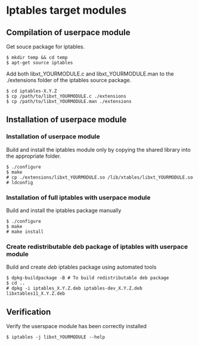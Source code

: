 # Iptables target modules

## Compilation of userpace module

Get souce package for iptables.

```
$ mkdir temp && cd temp
$ apt-get source iptables
```

Add both libxt_YOURMODULE.c and libxt_YOURMODULE.man to the ./extensions folder of the iptables source package.

```
$ cd iptables-X.Y.Z
$ cp /path/to/libxt_YOURMODULE.c ./extensions
$ cp /path/to/libxt_YOURMODULE.man ./extensions
```

## Installation of userpace module

### Installation of userpace module

Build and install the iptables module only by copying the shared library into the appropriate folder.

```
$ ./configure
$ make
# cp ./extensions/libxt_YOURMODULE.so /lib/xtables/libxt_YOURMODULE.so
# ldconfig
```

### Installation of full iptables with userpace module

Build and install the iptables package manually

```
$ ./configure
$ make
# make install
```

### Create redistributable deb package of iptables with userpace module

Build and create *deb* iptables package using automated tools

```
$ dpkg-buildpackage -B # To build redistributable deb package
$ cd ..
# dpkg -i iptables_X.Y.Z.deb iptables-dev_X.Y.Z.deb libxtables11_X.Y.Z.deb
```

## Verification

Verify the userspace module has been correctly installed

```
$ iptables -j libxt_YOURMODULE --help
```

